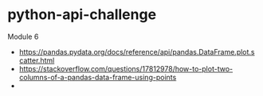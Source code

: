 # python-api-challenge
Module 6
* https://pandas.pydata.org/docs/reference/api/pandas.DataFrame.plot.scatter.html
* https://stackoverflow.com/questions/17812978/how-to-plot-two-columns-of-a-pandas-data-frame-using-points
* 
